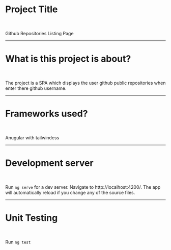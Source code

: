 <h1>Project Title</h1>
<br>
<p>Github Repositories Listing Page</p>
<hr>
<h1>What is this project is about?</h1>
<br>
<p>The project is a SPA which displays the user github public repositories when enter there github username.</p>
<hr>
<h1>Frameworks used?</h1>
<br>
<p>Anugular with tailwindcss</p>
<hr>
<h1>Development server</h1>
<br>
<p>Run <code>ng serve</code> for a dev server. Navigate to http://localhost:4200/. The app will automatically reload if you change any of the source files.</p>
<hr>
<h1>Unit Testing</h1>
<br>
<p>Run <code>ng test</code></p>


